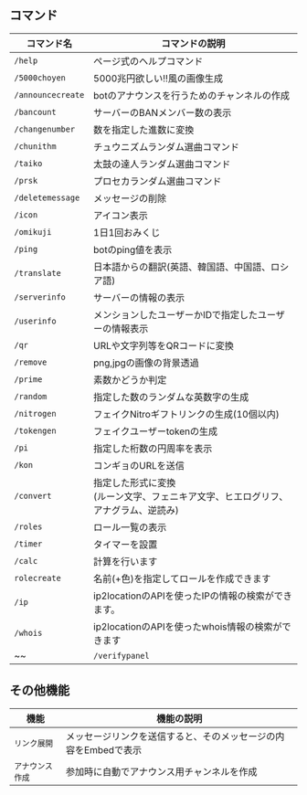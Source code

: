 ## コマンド
| コマンド名 | コマンドの説明|
|---|---|
|`/help`|ページ式のヘルプコマンド|
|`/5000choyen`|5000兆円欲しい!!風の画像生成|
|`/announcecreate`|botのアナウンスを行うためのチャンネルの作成|
|`/bancount`|サーバーのBANメンバー数の表示|
|`/changenumber`|数を指定した進数に変換|
|`/chunithm`|チュウニズムランダム選曲コマンド|
|`/taiko`|太鼓の達人ランダム選曲コマンド|
|`/prsk`|プロセカランダム選曲コマンド|
|`/deletemessage`|メッセージの削除|
|`/icon`|アイコン表示|
|`/omikuji`|1日1回おみくじ|
|`/ping`|botのping値を表示|
|`/translate`|日本語からの翻訳(英語、韓国語、中国語、ロシア語)|
|`/serverinfo`|サーバーの情報の表示|
|`/userinfo`|メンションしたユーザーかIDで指定したユーザーの情報表示|
|`/qr`|URLや文字列等をQRコードに変換|
|`/remove`|png,jpgの画像の背景透過|
|`/prime`|素数かどうか判定|
|`/random`|指定した数のランダムな英数字の生成|
|`/nitrogen`|フェイクNitroギフトリンクの生成(10個以内)|
|`/tokengen`|フェイクユーザーtokenの生成|
|`/pi`|指定した桁数の円周率を表示|
|`/kon`|コンギョのURLを送信|
|`/convert`|指定した形式に変換<br>(ルーン文字、フェニキア文字、ヒエログリフ、アナグラム、逆読み)|
|`/roles`|ロール一覧の表示|
|`/timer`|タイマーを設置|
|`/calc`|計算を行います|
|`rolecreate`|名前(+色)を指定してロールを作成できます|
|`/ip`|ip2locationのAPIを使ったIPの情報の検索ができます。|
|`/whois`|ip2locationのAPIを使ったwhois情報の検索ができます|
~~|`/verifypanel`|スーパー簡易認証パネルの設置|~~


## その他機能
| 機能 | 機能の説明|
|---|---|
|`リンク展開`|メッセージリンクを送信すると、そのメッセージの内容をEmbedで表示|
|`アナウンス作成`|参加時に自動でアナウンス用チャンネルを作成|
